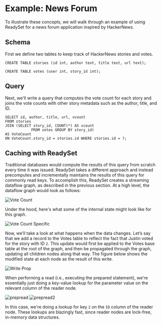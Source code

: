 # Example: News Forum
To illustrate these concepts, we will walk through an example of using ReadySet for a news forum application inspired by HackerNews.

## Schema
First we define two tables to keep track of HackerNews stories and votes.

```CREATE TABLE stories (id int, author text, title text, url text); ```

```CREATE TABLE votes (user int, story_id int);```

## Query

Next, we'll write a query that computes the vote count for each story and joins the
vote counts with other story metadata such as the author, title, and ID.  

```
SELECT id, author, title, url, vcount
FROM stories
JOIN (SELECT story_id, COUNT(*) AS vcount
            FROM votes GROUP BY story_id)  
AS VoteCount
ON VoteCount.story_id = stories.id WHERE stories.id = ?;

```

## Caching with ReadySet

Traditional databases would compute the results of this query from scratch every time it was issued. ReadySet takes a
different approach and instead precomputes and incrementally maintains the results of this query for commonly read keys.
To accomplish this, ReadySet creates a streaming dataflow graph, as described in the previous section. At a high level, the
dataflow graph would look as follows:

![Vote Count](../assets/prepared-to-high-level.png)

Under the hood, here's what some of the internal state might look like for this graph.

![Vote Count Specific](../assets/votequeryspecific.png)

Now, we’ll take a look at what happens when the data changes. Let’s say that we add a record to the Votes table to
reflect the fact that Justin voted for the story with ID `2`. This update would first be applied to the Votes base table at
the root of the graph, and then be propagated through the graph, updating all children nodes along that way.
The figure below shows the modified state at each node as the result of this write.

![Write Prop](../assets/WriteProp.gif)

When performing a read (i.e., executing the prepared statement), we're essentially just doing a key-value lookup for the parameter
value on the relevant column of the reader node.

![prepread](../assets/executeread.png)
![prepread2](../assets/executeread2.png)

In this case, we're doing a lookup for key `2` on the `ID` column of the reader node. These lookups are blazingly fast, since reader
nodes are lock-free, in-memory data structures.
